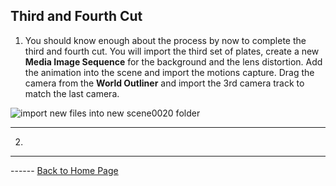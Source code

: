 ## Third and Fourth Cut

1.  You should know enough about the process by now to complete the third and fourth cut.  You will import the third set of plates, create a new **Media Image Sequence** for the background and the lens distortion.  Add the animation into the scene and import the motions capture.  Drag the camera from the **World Outliner** and import the 3rd camera track to match the last camera.

![import new files into new scene0020 folder](../images/scene03Overview.jpg)

***

2. 



***

 ------ [Back to Home Page](../README.md)